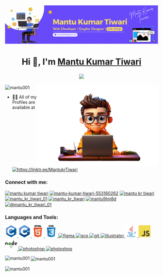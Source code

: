 ![logo](https://github.com/Mantu001/Mantu001/blob/main/Github%20Banner.gif)
<h1 align="center">Hi 👋, I'm <a href="http://www.linkedin.com/in/mantu-kumar-tiwari-553160262" target="_blank"> Mantu Kumar Tiwari </a></h1>
<h3 align="center"> <img src="https://readme-typing-svg.herokuapp.com/?color=0357F7&lines=%F0%9F%91%A8%E2%80%8D%F0%9F%92%BBArtificial+Intelligence%F0%9F%98%8E" /> </h3>

<img align="right" alt="Coding" width="400" src="https://github.com/Mantu001/Mantu001/blob/main/Right%20Image.png">

<p align="left"> <img src="https://komarev.com/ghpvc/?username=mantu001&label=Profile%20views&color=0e75b6&style=flat" alt="mantu001" /> </p>

- 👨‍💻 All of my Profiles are available at 
   <a href="https://linktr.ee/MantukrTiwari" target="blank"><img align="center" src="https://cdn.dribbble.com/userupload/3007782/file/original-8f257cba713a7493c7fb30c5cbcb9e45.png?resize=1600x1200" alt="https://linktr.ee/MantukrTiwari" height="30" width="40" /></a>


<h3 align="left">Connect with me:</h3>
<p align="left">
<a href="https://twitter.com/mantu kumar tiwari" target="blank"><img align="center" src="https://raw.githubusercontent.com/rahuldkjain/github-profile-readme-generator/master/src/images/icons/Social/twitter.svg" alt="mantu kumar tiwari" height="30" width="40" /></a>
<a href="https://linkedin.com/in/mantu-kumar-tiwari-553160262" target="blank"><img align="center" src="https://raw.githubusercontent.com/rahuldkjain/github-profile-readme-generator/master/src/images/icons/Social/linked-in-alt.svg" alt="mantu-kumar-tiwari-553160262" height="30" width="40" /></a>
<a href="https://fb.com/mantu kr tiwari" target="blank"><img align="center" src="https://raw.githubusercontent.com/rahuldkjain/github-profile-readme-generator/master/src/images/icons/Social/facebook.svg" alt="mantu kr tiwari" height="30" width="40" /></a>
<a href="https://instagram.com/mantu_kr_tiwari_01" target="blank"><img align="center" src="https://raw.githubusercontent.com/rahuldkjain/github-profile-readme-generator/master/src/images/icons/Social/instagram.svg" alt="mantu_kr_tiwari_01" height="30" width="40" /></a>
<a href="https://www.leetcode.com/mantu_kr_tiwari" target="blank"><img align="center" src="https://raw.githubusercontent.com/rahuldkjain/github-profile-readme-generator/master/src/images/icons/Social/leet-code.svg" alt="mantu_kr_tiwari" height="30" width="40" /></a>
<a href="https://auth.geeksforgeeks.org/user/mantu9tm8d" target="blank"><img align="center" src="https://raw.githubusercontent.com/rahuldkjain/github-profile-readme-generator/master/src/images/icons/Social/geeks-for-geeks.svg" alt="mantu9tm8d" height="30" width="40" /></a>
<a href="https://www.threads.net/@mantu_kr_tiwari_01" target="blank"><img align="center" src="https://i.pinimg.com/originals/9f/ce/f7/9fcef7b1abac126b507befcc77a0c277.png" alt="@mantu_kr_tiwari_01" height="30" width="40" /></a>
</p>

<h3 align="left">Languages and Tools:</h3>
<p align="left"> <a href="https://www.cprogramming.com/" target="_blank" rel="noreferrer"> <img src="https://raw.githubusercontent.com/devicons/devicon/master/icons/c/c-original.svg" alt="c" width="40" height="40"/> </a> <a href="https://www.w3schools.com/cpp/" target="_blank" rel="noreferrer"> <img src="https://raw.githubusercontent.com/devicons/devicon/master/icons/cplusplus/cplusplus-original.svg" alt="cplusplus" width="40" height="40"/> </a> <a href="https://www.w3.org/html/" target="_blank" rel="noreferrer"> <img src="https://raw.githubusercontent.com/devicons/devicon/master/icons/html5/html5-original-wordmark.svg" alt="html5" width="40" height="40"/> <a href="https://www.w3schools.com/css/" target="_blank" rel="noreferrer"> <img src="https://raw.githubusercontent.com/devicons/devicon/master/icons/css3/css3-original-wordmark.svg" alt="css3" width="40" height="40"/> </a> <a href="https://www.figma.com/" target="_blank" rel="noreferrer"> <img src="https://www.vectorlogo.zone/logos/figma/figma-icon.svg" alt="figma" width="40" height="40"/> </a> <a href="https://cloud.google.com" target="_blank" rel="noreferrer"> <img src="https://www.vectorlogo.zone/logos/google_cloud/google_cloud-icon.svg" alt="gcp" width="40" height="40"/> </a> <a href="https://git-scm.com/" target="_blank" rel="noreferrer"> <img src="https://www.vectorlogo.zone/logos/git-scm/git-scm-icon.svg" alt="git" width="40" height="40"/> </a>  </a> <a href="https://www.adobe.com/in/products/illustrator.html" target="_blank" rel="noreferrer"> <img src="https://www.vectorlogo.zone/logos/adobe_illustrator/adobe_illustrator-icon.svg" alt="illustrator" width="40" height="40"/> </a> <a href="https://www.java.com" target="_blank" rel="noreferrer"> <img src="https://raw.githubusercontent.com/devicons/devicon/master/icons/java/java-original.svg" alt="java" width="40" height="40"/> </a> <a href="https://developer.mozilla.org/en-US/docs/Web/JavaScript" target="_blank" rel="noreferrer"> <img src="https://raw.githubusercontent.com/devicons/devicon/master/icons/javascript/javascript-original.svg" alt="javascript" width="40" height="40"/> </a> <a href="https://nodejs.org" target="_blank" rel="noreferrer"> <img src="https://raw.githubusercontent.com/devicons/devicon/master/icons/nodejs/nodejs-original-wordmark.svg" alt="nodejs" width="40" height="40"/> </a> <a href="https://www.photoshop.com/en" target="_blank" rel="noreferrer"> <img src="https://upload.wikimedia.org/wikipedia/commons/thumb/a/af/Adobe_Photoshop_CC_icon.svg/1024px-Adobe_Photoshop_CC_icon.svg.png" alt="photoshop" width="40" height="40"/> </a> <a href="https://www.canva.com/en" target="_blank" rel="noreferrer"> <img src="https://upload.wikimedia.org/wikipedia/commons/thumb/0/08/Canva_icon_2021.svg/2048px-Canva_icon_2021.svg.png" alt="photoshop" width="40" height="40"/> </a> </p>

<p><img align="left" src="https://github-readme-stats.vercel.app/api/top-langs?username=mantu001&show_icons=true&locale=en&layout=compact" alt="mantu001" /></p>

<p>&nbsp;<img align="center" src="https://github-readme-stats.vercel.app/api?username=mantu001&show_icons=true&locale=en" alt="mantu001" /></p>

<p><img align="center" src="https://github-readme-streak-stats.herokuapp.com/?user=mantu001&" alt="mantu001" /></p>
